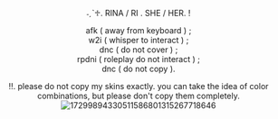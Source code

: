 <div align="center">

˗ˏˋ♱. RINA / RI . SHE / HER. !<br/>

afk ( away from keyboard ) ;<br/>
w2i ( whisper to interact ) ;<br/>
dnc ( do not cover ) ;<br/>
rpdni ( roleplay do not interact ) ;<br/>
dnc ( do not copy ).<br/>

!!. please do not copy my skins exactly. you can take the idea of color combinations, but please don't copy them completely.
![17299894330511586801315267718646](https://github.com/user-attachments/assets/5d54aa29-4d22-41d2-ad0a-2a7b45e6bc70)
